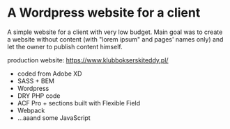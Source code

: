 # A Wordpress website for a client

A simple website for a client with very low budget. Main goal was to create a website without content (with "lorem ipsum" and pages' names only) and let the owner to publish content himself.

production website: https://www.klubbokserskiteddy.pl/

- coded from Adobe XD
- SASS + BEM
- Wordpress
- DRY PHP code
- ACF Pro + sections built with Flexible Field
- Webpack
- ...aaand some JavaScript
